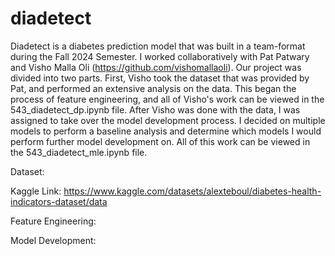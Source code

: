 # diadetect
Diadetect is a diabetes prediction model that was built in a team-format during the Fall 2024 Semester. I worked collaboratively with Pat Patwary and Visho Malla Oli (https://github.com/vishomallaoli). Our project was divided into two parts. First, Visho took the dataset that was provided by Pat, and performed an extensive analysis on the data. This began the process of feature engineering, and all of Visho's work can be viewed in the 543_diadetect_dp.ipynb file. After Visho was done with the data, I was assigned to take over the model development process. I decided on multiple models to perform a baseline analysis and determine which models I would perform further model development on. All of this work can be viewed in the 543_diadetect_mle.ipynb file.

Dataset:

Kaggle Link: https://www.kaggle.com/datasets/alexteboul/diabetes-health-indicators-dataset/data

Feature Engineering:



Model Development:

